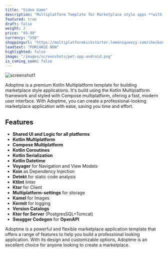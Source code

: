 ```yaml
---
title: "Video Game"
description: "Multiplatform Template for Marketplace style apps **with all premium features**."
featured: true
draft: false
weight: 2
price: "49.99"
currency: "USD"
shoppingurl: "https://multiplatformkickstarter.lemonsqueezy.com/checkout/buy/e079be3b-613d-4f2a-a117-197f12c98586"
leadtext: "PURCHASE NOW"
highlighted: false
image: "/images/screenshots/pet-app-android.png"
is_coming_soon: false
---
```


![screenshot1](/images/screenshots/pet-app-android.png)

Adoptme is a premium Kotlin Multiplatform template for building marketplace style applications. 
It's build using the Kotlin Multiplatform framework and styled with Compose multiplatform, ofering a fast, modern user interface.
With Adoptme, you can create a professional-looking marketplace application with ease, saving you time and effort.

## Features

- **Shared UI and Logic for all platforms**
- **Kotlin Multiplatform**
- **Compose Multiplatform**
- **Kotlin Coroutines**
- **Kotlin Serialization**
- **Kotlin Datetime**
- **Voyager** for Navigation and View Models
- **Koin** as Dependency Injection
- **Detekt** for static code analysis
- **Ktlint** linter
- **Ktor** for Client
- **Multiplatform-settings** for storage
- **Kamel** for Images
- **Kermit** for logging
- **Version Catalogs**
- **Ktor for Server** (PostgresSQL+Tomcat)
- **Swagger Codegen** for **OpenAPI**

Adoptme is a powerful and flexible marketplace application template that offers a range of features to help you build a professional looking application.
With its design and customizable options, Adoptme is an excellent choice for anyone looking to create a marketplace.
